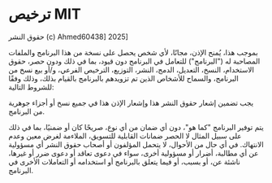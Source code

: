 # ترخيص MIT

حقوق النشر (c) Ahmed60438] 2025] 

بموجب هذا، يُمنح الإذن، مجانًا، لأي شخص يحصل على نسخة من هذا البرنامج والملفات المصاحبة له ("البرنامج") للتعامل في البرنامج دون قيود، بما في ذلك ودون حصر، حقوق الاستخدام، النسخ، التعديل، الدمج، النشر، التوزيع، الترخيص الفرعي، و/أو بيع نسخ من البرنامج، والسماح للأشخاص الذين تم تزويدهم بالبرنامج بالقيام بذلك، وذلك وفقًا للشروط التالية:

يجب تضمين إشعار حقوق النشر هذا وإشعار الإذن هذا في جميع نسخ أو أجزاء جوهرية من البرنامج.

يتم توفير البرنامج "كما هو"، دون أي ضمان من أي نوع، صريحًا كان أو ضمنيًا، بما في ذلك على سبيل المثال لا الحصر ضمانات القابلية للتسويق، الملاءمة لغرض معين وعدم الانتهاك. في أي حال من الأحوال، لا يتحمل المؤلفون أو أصحاب حقوق النشر أي مسؤولية عن أي مطالبة، أضرار أو مسؤولية أخرى، سواء في دعوى تعاقد أو دعوى ضرر أو غيرها، ناشئة عن، أو بسبب، أو فيما يتعلق بالبرنامج أو استخدامه أو التعاملات الأخرى في البرنامج.
